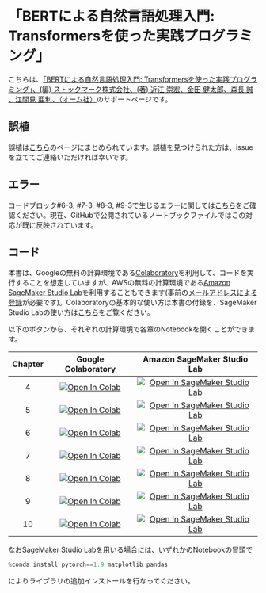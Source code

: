# 「BERTによる自然言語処理入門: Transformersを使った実践プログラミング」

こちらは、[「BERTによる自然言語処理入門: Transformersを使った実践プログラミング」、(編) ストックマーク株式会社、(著) 近江 崇宏、金田 健太郎、森長 誠 、江間見 亜利、（オーム社）](https://www.amazon.co.jp/dp/427422726X)のサポートページです。


## 誤植

誤植は[こちら](https://github.com/stockmarkteam/bert-book/blob/master/CORRECTION.md)のページにまとめられています。誤植を見つけられた方は、issueを立ててご連絡いただければ幸いです。

## エラー

コードブロック#6-3, #7-3, #8-3, #9-3で生じるエラーに関しては[こちら](https://github.com/stockmarkteam/bert-book/wiki/pytorch_lightning%E3%81%AEimport%E6%99%82%E3%81%AE%E3%82%A8%E3%83%A9%E3%83%BC%E3%81%AB%E3%81%A4%E3%81%84%E3%81%A6)をご確認ください。現在、GitHubで公開されているノートブックファイルではこの対応が既に反映されています。

## コード

本書は、Googleの無料の計算環境である[Colaboratory](https://colab.research.google.com/)を利用して、コードを実行することを想定していますが、AWSの無料の計算環境である[Amazon SageMaker Studio Lab](https://studiolab.sagemaker.aws/)を利用することもできます(事前の[メールアドレスによる登録](https://studiolab.sagemaker.aws/requestAccount)が必要です)。Colaboratoryの基本的な使い方は本書の付録を、SageMaker Studio Labの使い方は[こちら](./README_studio-lab.md)をご覧ください。

以下のボタンから、それぞれの計算環境で各章のNotebookを開くことができます。

|Chapter| Google Colaboratory | Amazon SageMaker Studio Lab |
|:---:|:---:|:---:|
|4| [![Open In Colab](https://colab.research.google.com/assets/colab-badge.svg)](https://colab.research.google.com/github/stockmarkteam/bert-book/blob/master/Chapter4.ipynb) |  [![Open In SageMaker Studio Lab](https://studiolab.sagemaker.aws/studiolab.svg)](https://studiolab.sagemaker.aws/import/github/stockmarkteam/bert-book/blob/master/Chapter4.ipynb) |
|5| [![Open In Colab](https://colab.research.google.com/assets/colab-badge.svg)](https://colab.research.google.com/github/stockmarkteam/bert-book/blob/master/Chapter5.ipynb) |  [![Open In SageMaker Studio Lab](https://studiolab.sagemaker.aws/studiolab.svg)](https://studiolab.sagemaker.aws/import/github/stockmarkteam/bert-book/blob/master/Chapter5.ipynb) |
|6| [![Open In Colab](https://colab.research.google.com/assets/colab-badge.svg)](https://colab.research.google.com/github/stockmarkteam/bert-book/blob/master/Chapter6.ipynb) |  [![Open In SageMaker Studio Lab](https://studiolab.sagemaker.aws/studiolab.svg)](https://studiolab.sagemaker.aws/import/github/stockmarkteam/bert-book/blob/master/Chapter6.ipynb) |
|7| [![Open In Colab](https://colab.research.google.com/assets/colab-badge.svg)](https://colab.research.google.com/github/stockmarkteam/bert-book/blob/master/Chapter7.ipynb) |  [![Open In SageMaker Studio Lab](https://studiolab.sagemaker.aws/studiolab.svg)](https://studiolab.sagemaker.aws/import/github/stockmarkteam/bert-book/blob/master/Chapter7.ipynb) |
|8| [![Open In Colab](https://colab.research.google.com/assets/colab-badge.svg)](https://colab.research.google.com/github/stockmarkteam/bert-book/blob/master/Chapter8.ipynb) |  [![Open In SageMaker Studio Lab](https://studiolab.sagemaker.aws/studiolab.svg)](https://studiolab.sagemaker.aws/import/github/stockmarkteam/bert-book/blob/master/Chapter8.ipynb) |
|9| [![Open In Colab](https://colab.research.google.com/assets/colab-badge.svg)](https://colab.research.google.com/github/stockmarkteam/bert-book/blob/master/Chapter9.ipynb) |  [![Open In SageMaker Studio Lab](https://studiolab.sagemaker.aws/studiolab.svg)](https://studiolab.sagemaker.aws/import/github/stockmarkteam/bert-book/blob/master/Chapter9.ipynb) |
|10| [![Open In Colab](https://colab.research.google.com/assets/colab-badge.svg)](https://colab.research.google.com/github/stockmarkteam/bert-book/blob/master/Chapter10.ipynb) |  [![Open In SageMaker Studio Lab](https://studiolab.sagemaker.aws/studiolab.svg)](https://studiolab.sagemaker.aws/import/github/stockmarkteam/bert-book/blob/master/Chapter10.ipynb) |


なおSageMaker Studio Labを用いる場合には、いずれかのNotebookの冒頭で 
```Python
%conda install pytorch==1.9 matplotlib pandas 
``` 
によりライブラリの追加インストールを行なってください。
